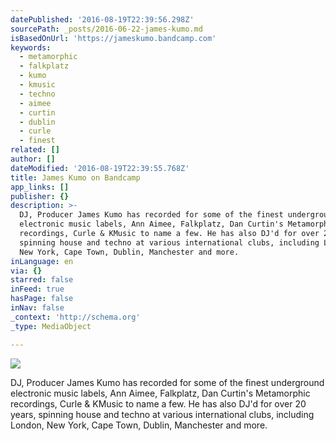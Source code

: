 ```yaml
---
datePublished: '2016-08-19T22:39:56.298Z'
sourcePath: _posts/2016-06-22-james-kumo.md
isBasedOnUrl: 'https://jameskumo.bandcamp.com'
keywords:
  - metamorphic
  - falkplatz
  - kumo
  - kmusic
  - techno
  - aimee
  - curtin
  - dublin
  - curle
  - finest
related: []
author: []
dateModified: '2016-08-19T22:39:55.768Z'
title: James Kumo on Bandcamp
app_links: []
publisher: {}
description: >-
  DJ, Producer James Kumo has recorded for some of the finest underground
  electronic music labels, Ann Aimee, Falkplatz, Dan Curtin's Metamorphic
  recordings, Curle & KMusic to name a few. He has also DJ'd for over 20 years,
  spinning house and techno at various international clubs, including London,
  New York, Cape Town, Dublin, Manchester and more.
inLanguage: en
via: {}
starred: false
inFeed: true
hasPage: false
inNav: false
_context: 'http://schema.org'
_type: MediaObject

---
```

![](https://the-grid-user-content.s3-us-west-2.amazonaws.com/5264752e-8407-4b75-bf43-e28b38668812.jpg)

DJ, Producer James Kumo has recorded for some of the finest underground electronic music labels, Ann Aimee, Falkplatz, Dan Curtin's Metamorphic recordings, Curle & KMusic to name a few. He has also DJ'd for over 20 years, spinning house and techno at various international clubs, including London, New York, Cape Town, Dublin, Manchester and more.
